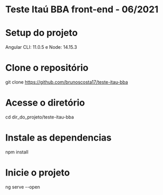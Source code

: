 # Teste Itaú BBA front-end - 06/2021

# Setup do projeto
Angular CLI: 11.0.5 e Node: 14.15.3

# Clone o repositório
git clone https://github.com/brunoscosta17/teste-itau-bba

# Acesse o diretório
cd dir_do_projeto/teste-itau-bba

# Instale as dependencias
npm install

# Inicie o projeto
ng serve --open
